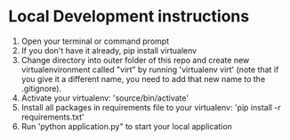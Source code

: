 # Local Development instructions
1. Open your terminal or command prompt
2. If you don't have it already, pip install virtualenv
3. Change directory into outer folder of this repo and create new virtualenvironment called "virt" by running 'virtualenv virt' (note that if you give it a different name, you need to add that new name to the .gitignore).
4. Activate your virtualenv: 'source/bin/activate'
5. Install all packages in requirements file to your virtualenv: 'pip install -r requirements.txt'
6. Run 'python application.py" to start your local application
